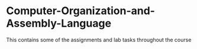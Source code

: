 # Computer-Organization-and-Assembly-Language
This contains some of the assignments and lab tasks throughout the course
